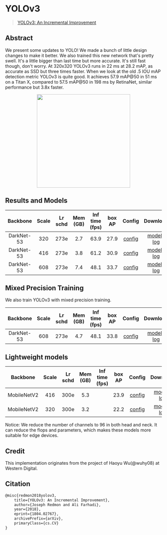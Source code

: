 # YOLOv3

> [YOLOv3: An Incremental Improvement](https://arxiv.org/abs/1804.02767)

<!-- [ALGORITHM] -->

## Abstract

We present some updates to YOLO! We made a bunch of little design changes to make it better. We also trained this new network that's pretty swell. It's a little bigger than last time but more accurate. It's still fast though, don't worry. At 320x320 YOLOv3 runs in 22 ms at 28.2 mAP, as accurate as SSD but three times faster. When we look at the old .5 IOU mAP detection metric YOLOv3 is quite good. It achieves 57.9 mAP@50 in 51 ms on a Titan X, compared to 57.5 mAP@50 in 198 ms by RetinaNet, similar performance but 3.8x faster.

<div align=center>
<img src="https://user-images.githubusercontent.com/40661020/144001433-b4f7fb5e-3b7a-414b-b949-93733213b670.png" height="300"/>
</div>

## Results and Models

|  Backbone  | Scale | Lr schd | Mem (GB) | Inf time (fps) | box AP |                     Config                      |                                                                                                                                                                             Download                                                                                                                                                                             |
| :--------: | :---: | :-----: | :------: | :------------: | :----: | :---------------------------------------------: | :--------------------------------------------------------------------------------------------------------------------------------------------------------------------------------------------------------------------------------------------------------------------------------------------------------------------------------------------------------------: |
| DarkNet-53 |  320  |  273e   |   2.7    |      63.9      |  27.9  |  [config](./yolov3_d53_8xb8-320-273e_coco.py)   |                         [model](https://pub-ed9ed750ddcc469da251e2d1a2cea382.r2.dev/mmdetection/v2.0/yolo/yolov3_d53_320_273e_coco/yolov3_d53_320_273e_coco-421362b6.pth) \| [log](https://pub-ed9ed750ddcc469da251e2d1a2cea382.r2.dev/mmdetection/v2.0/yolo/yolov3_d53_320_273e_coco/yolov3_d53_320_273e_coco-20200819_172101.log.json)                         |
| DarkNet-53 |  416  |  273e   |   3.8    |      61.2      |  30.9  | [config](./yolov3_d53_8xb8-ms-416-273e_coco.py) |         [model](https://pub-ed9ed750ddcc469da251e2d1a2cea382.r2.dev/mmdetection/v2.0/yolo/yolov3_d53_mstrain-416_273e_coco/yolov3_d53_mstrain-416_273e_coco-2b60fcd9.pth) \| [log](https://pub-ed9ed750ddcc469da251e2d1a2cea382.r2.dev/mmdetection/v2.0/yolo/yolov3_d53_mstrain-416_273e_coco/yolov3_d53_mstrain-416_273e_coco-20200819_173424.log.json)         |
| DarkNet-53 |  608  |  273e   |   7.4    |      48.1      |  33.7  | [config](./yolov3_d53_8xb8-ms-608-273e_coco.py) | [model](https://pub-ed9ed750ddcc469da251e2d1a2cea382.r2.dev/mmdetection/v2.0/yolo/yolov3_d53_mstrain-608_273e_coco/yolov3_d53_mstrain-608_273e_coco_20210518_115020-a2c3acb8.pth) \| [log](https://pub-ed9ed750ddcc469da251e2d1a2cea382.r2.dev/mmdetection/v2.0/yolo/yolov3_d53_mstrain-608_273e_coco/yolov3_d53_mstrain-608_273e_coco_20210518_115020.log.json) |

## Mixed Precision Training

We also train YOLOv3 with mixed precision training.

|  Backbone  | Scale | Lr schd | Mem (GB) | Inf time (fps) | box AP |                       Config                        |                                                                                                                                                                                       Download                                                                                                                                                                                       |
| :--------: | :---: | :-----: | :------: | :------------: | :----: | :-------------------------------------------------: | :----------------------------------------------------------------------------------------------------------------------------------------------------------------------------------------------------------------------------------------------------------------------------------------------------------------------------------------------------------------------------------: |
| DarkNet-53 |  608  |  273e   |   4.7    |      48.1      |  33.8  | [config](./yolov3_d53_8xb8-amp-ms-608-273e_coco.py) | [model](https://pub-ed9ed750ddcc469da251e2d1a2cea382.r2.dev/mmdetection/v2.0/yolo/yolov3_d53_fp16_mstrain-608_273e_coco/yolov3_d53_fp16_mstrain-608_273e_coco_20210517_213542-4bc34944.pth) \| [log](https://pub-ed9ed750ddcc469da251e2d1a2cea382.r2.dev/mmdetection/v2.0/yolo/yolov3_d53_fp16_mstrain-608_273e_coco/yolov3_d53_fp16_mstrain-608_273e_coco_20210517_213542.log.json) |

## Lightweight models

|  Backbone   | Scale | Lr schd | Mem (GB) | Inf time (fps) | box AP |                          Config                          |                                                                                                                                                                                             Download                                                                                                                                                                                             |
| :---------: | :---: | :-----: | :------: | :------------: | :----: | :------------------------------------------------------: | :----------------------------------------------------------------------------------------------------------------------------------------------------------------------------------------------------------------------------------------------------------------------------------------------------------------------------------------------------------------------------------------------: |
| MobileNetV2 |  416  |  300e   |   5.3    |                |  23.9  | [config](./yolov3_mobilenetv2_8xb24-ms-416-300e_coco.py) | [model](https://pub-ed9ed750ddcc469da251e2d1a2cea382.r2.dev/mmdetection/v2.0/yolo/yolov3_mobilenetv2_mstrain-416_300e_coco/yolov3_mobilenetv2_mstrain-416_300e_coco_20210718_010823-f68a07b3.pth) \| [log](https://pub-ed9ed750ddcc469da251e2d1a2cea382.r2.dev/mmdetection/v2.0/yolo/yolov3_mobilenetv2_mstrain-416_300e_coco/yolov3_mobilenetv2_mstrain-416_300e_coco_20210718_010823.log.json) |
| MobileNetV2 |  320  |  300e   |   3.2    |                |  22.2  |  [config](./yolov3_mobilenetv2_8xb24-320-300e_coco.py)   |                 [model](https://pub-ed9ed750ddcc469da251e2d1a2cea382.r2.dev/mmdetection/v2.0/yolo/yolov3_mobilenetv2_320_300e_coco/yolov3_mobilenetv2_320_300e_coco_20210719_215349-d18dff72.pth) \| [log](https://pub-ed9ed750ddcc469da251e2d1a2cea382.r2.dev/mmdetection/v2.0/yolo/yolov3_mobilenetv2_320_300e_coco/yolov3_mobilenetv2_320_300e_coco_20210719_215349.log.json)                 |

Notice: We reduce the number of channels to 96 in both head and neck. It can reduce the flops and parameters, which makes these models more suitable for edge devices.

## Credit

This implementation originates from the project of Haoyu Wu(@wuhy08) at Western Digital.

## Citation

```latex
@misc{redmon2018yolov3,
    title={YOLOv3: An Incremental Improvement},
    author={Joseph Redmon and Ali Farhadi},
    year={2018},
    eprint={1804.02767},
    archivePrefix={arXiv},
    primaryClass={cs.CV}
}
```
